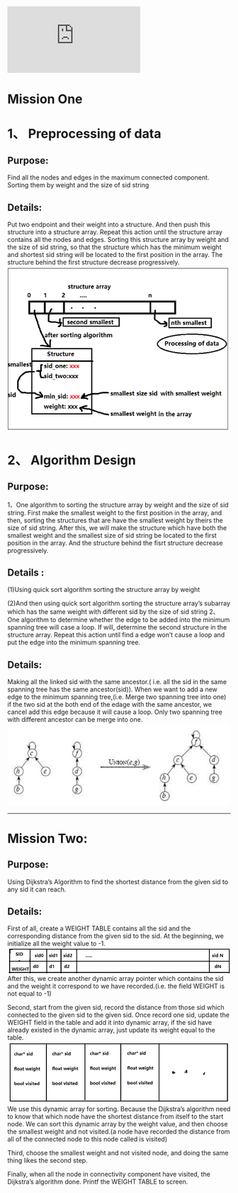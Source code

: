 

![Project Description](https://github.com/ShanQincheng/Kruskal-s-and-Dijkstra-s-Algorithm/blob/master/DS2ex07A.pdf)

# Mission One
# 1、	Preprocessing of data
## Purpose:
Find all the nodes and edges in the maximum connected component. Sorting them by weight and the size of sid string
## Details:
Put two endpoint and their weight into a structure. And then push this structure into a structure array. Repeat this action until the structure array contains all the nodes and edges. Sorting this structure array by weight and the size of sid string, so that the structure which has the minimum weight and shortest sid string will be located to the first position in the array. The structure behind the first structure decrease progressively.
![](https://github.com/ShanQincheng/Kruskal-s-and-Dijkstra-s-Algorithm/blob/master/pictures/1.png)

# 2、	Algorithm Design
## Purpose:
1、One algorithm to sorting the structure array by weight and the size of sid string. First make the smallest weight to the first position in the array, and then, sorting the structures that are have the smallest weight by theirs the size of sid string. After this, we will make the structure which have both the smallest weight and the smallest size of sid string be located to the first position in the array. And the structure behind the fisrt structure decrease progressively.
## Details :
(1)Using quick sort algorithm sorting the structure array by weight

(2)And then using quick sort algorithm sorting the structure array’s subarray which has the same weight with different sid by the size of sid string
2、One algorithm to determine whether the edge to be added into the minimum spanning tree will case a loop. If will, determine the second structure in the structure array. Repeat this action until find a edge won’t cause a loop and put the edge into the minimum spanning tree.
## Details:
Making all the linked sid with the same ancestor.( i.e. all the sid in the same spanning tree has the same ancestor(sid)). When we want to add a new edge to the minimum spanning tree,(i.e. Merge two spanning tree into one) if the two sid at the both end of the edage with the same ancestor, we cancel add this edge because it will cause a loop. Only two spanning tree with different ancestor can be merge into one.
![](https://github.com/ShanQincheng/Kruskal-s-and-Dijkstra-s-Algorithm/blob/master/pictures/2.png)

***

# Mission Two:
## Purpose:
Using Dijkstra’s Algorithm to find the shortest distance from the given sid to any sid it can reach.
## Details:
First of all, create a WEIGHT TABLE contains all the sid and the corresponding distance from the given sid to the sid. At the beginning, we initialize all the weight value to  -1.
![](https://github.com/ShanQincheng/Kruskal-s-and-Dijkstra-s-Algorithm/blob/master/pictures/3.png)
After this, we create another dynamic array pointer which contains the sid and the weight it correspond to we have recorded.(i.e. the field WEIGHT is not equal to -1)	

Second, start from the given sid, record the distance from those sid which connected to the given sid to the given sid. Once record one sid, update the WEIGHT field in the table and add it into dynamic array, if the sid have already existed in the dynamic array, just update its weight equal to the table.
![](https://github.com/ShanQincheng/Kruskal-s-and-Dijkstra-s-Algorithm/blob/master/pictures/4.png)
We use this dynamic array for sorting. Because the Dijkstra’s algorithm need to know that which node have the shortest distance from itself to the start node. We can sort this dynamic array by the weight value, and then choose the smallest weight and not visited.(a node have recorded the distance from all of the connected node to this node called is visited)
			
Third, choose the smallest weight and not visited node, and doing the same thing likes the second step.

Finally, when all the node in connectivity component have visited, the Dijkstra’s algorithm done. Printf the WEIGHT TABLE to screen.
